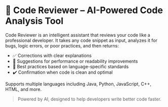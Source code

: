 # 🤖 Code Reviewer – AI-Powered Code Analysis Tool

Code Reviewer is an intelligent assistant that reviews your code like a professional developer. It takes any code snippet as input, analyzes it for bugs, logic errors, or poor practices, and then returns:

- ✅ Corrections with clear explanations
- 🚀 Suggestions for performance or readability improvements
- 🧠 Best practices based on language-specific standards
- ✔️ Confirmation when code is clean and optimal

Supports multiple languages including Java, Python, JavaScript, C++, HTML, and more.

> Powered by AI, designed to help developers write better code faster.
